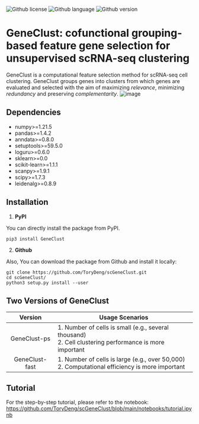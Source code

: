 ![Github license](https://img.shields.io/github/license/ToryDeng/scGeneClust)
![Github language](https://img.shields.io/pypi/pyversions/GeneClust)
![Github version](https://img.shields.io/pypi/v/GeneClust)

# **GeneClust**: cofunctional grouping-based feature gene selection for unsupervised scRNA-seq clustering
GeneClust is a computational feature selection method for scRNA-seq cell clustering. GeneClust groups genes into clusters from which genes are evaluated and selected with the aim of maximizing *relevance*, minimizing *redundancy* and preserving *complementarity*. 
![image](https://github.com/ToryDeng/scGeneClust/blob/main/docs/images/workflow.png)
## Dependencies
- numpy>=1.21.5
- pandas>=1.4.2
- anndata>=0.8.0
- setuptools>=59.5.0
- loguru>=0.6.0
- sklearn>=0.0
- scikit-learn>=1.1.1
- scanpy>=1.9.1
- scipy>=1.7.3
- leidenalg>=0.8.9
## Installation
1. **PyPI**

You can directly install the package from PyPI.
```
pip3 install GeneClust
```

2. **Github**

Also, You can download the package from Github and install it locally:
```
git clone https://github.com/ToryDeng/scGeneClust.git
cd scGeneClust/
python3 setup.py install --user
```
## Two Versions of GeneClust
| **Version** | **Usage Scenarios** |
|   :----:   |   --------   |
|  GeneClust-ps | 1. Number of cells is small (e.g., several thousand) <br> 2. Cell clustering performance is more important  |
|  GeneClust-fast   |    1. Number of cells is large (e.g., over 50,000) <br> 2. Computational efficiency is more important   |
## Tutorial
For the step-by-step tutorial, please refer to the notebook:
<br>
https://github.com/ToryDeng/scGeneClust/blob/main/notebooks/tutorial.ipynb
<br>
